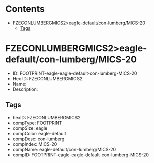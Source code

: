 



Contents
========

* [FZECONLUMBERGMICS2>eagle-default/con-lumberg/MICS-20](#fzeconlumbergmics2eagle-defaultcon-lumbergmics-20)
	* [Tags](#tags)

# FZECONLUMBERGMICS2>eagle-default/con-lumberg/MICS-20

- ID: FOOTPRINT-eagle-eagle-default-con-lumberg-MICS-20
- Hex ID: FZECONLUMBERGMICS2
- Name: 
- Description: 

## Tags

- hexID: FZECONLUMBERGMICS2
- oompType: FOOTPRINT
- oompSize: eagle
- oompColor: eagle-default
- oompDesc: con-lumberg
- oompIndex: MICS-20
- oompName: eagle-default/con-lumberg/MICS-20
- oompID: FOOTPRINT-eagle-eagle-default-con-lumberg-MICS-20
